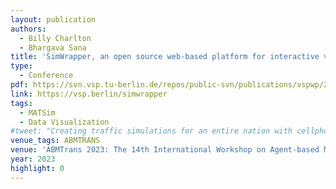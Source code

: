 ```yaml
---
layout: publication
authors:
  - Billy Charlton
  - Bhargava Sana
title: 'SimWrapper, an open source web-based platform for interactive visualization of microsimulation outputs and transport data'
type:
  - Conference
pdf: https://svn.vsp.tu-berlin.de/repos/public-svn/publications/vspwp/2022/22-21/CharltonSana2022SimWrapper.pdf
link: https://vsp.berlin/simwrapper
tags:
  - MATSim
  - Data Visualization
#tweet: "Creating traffic simulations for an entire nation with cellphone data"
venue_tags: ABMTRANS
venue: 'ABMTrans 2023: The 14th International Workshop on Agent-based Mobility, Traffc and Transportation Models, Methodologies and Applications'
year: 2023
highlight: 0
---
```

